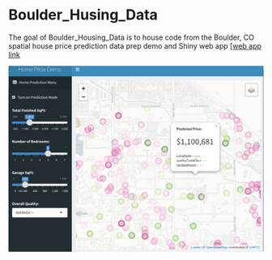 
# Boulder_Husing_Data

<!-- badges: start -->
<!-- badges: end -->

The goal of Boulder_Housing_Data is to house code from the Boulder, CO spatial house price prediction data prep demo and Shiny web app [[web app link](https://matthew-harris.shinyapps.io/Housing_Prediction_Demo/)

![Boulder, CO Housing price Webapp Screenshot](/Boulder_Housing_app_screenshot.png?raw=true "Opioid Webapp Screenshot")

